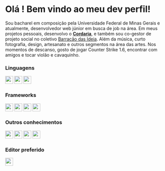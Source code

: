 # Olá ! Bem vindo ao meu dev  perfil!
Sou bacharel em composição pela Universidade Federal de Minas Gerais e atualmente, desenvolvedor web júnior em busca de job na área. Em meus projetos pessoais, desenvolvo o [**Cordaria**](https://cordaria.com.br), e também sou co-gestor de projeto social no coletivo [Barracão das Ideia](https://barracaodasideia.com.br).
Além da música, curto fotografia, design, artesanato e outros segmentos na área das artes. Nos momentos de descanso, gosto de jogar Counter Strike 1.6, encontrar com amigos e tocar violão e cavaquinho.

### Linguagens
<a href="https://developer.mozilla.org/docs/Web/HTML"><img height= "25" src= "https://img.shields.io/badge/HTML5-E34F26?style=for-the-badge&logo=html5&logoColor=white"></a>
<a href="https://developer.mozilla.org/docs/Web/CSS"><img height= "25" src= "https://img.shields.io/badge/CSS3-1572B6?style=for-the-badge&logo=css3&logoColor=white"></a>
<a href="https://developer.mozilla.org/pt-BR/docs/Web/JavaScript"><img height= "25" src= "https://img.shields.io/badge/JavaScript-ead41c?style=for-the-badge&logo=javascript&logoColor=white"></a>

### Frameworks
<a href="https://www.nuxtjs.org"><img height= "25" src="https://img.shields.io/badge/nuxt.js-00DC82?style=for-the-badge&logo=nuxtdotjs&logoColor=white"></a>
<a href="https://vuejs.org/"><img height= "25" src="https://img.shields.io/badge/Vue.js-35495E?style=for-the-badge&logo=vuedotjs&logoColor=4FC08D"></a>
<a href="https://getbootstrap.com/"><img height= "25" src="https://img.shields.io/badge/Bootstrap-35495E?style=for-the-badge&logo=bootstrap&logoColor=4FC08D"></a>
<a href="https://bootstrap-vue.org/"><img height= "25" src="https://img.shields.io/badge/Bootstrap-vue.js-35495E?style=for-the-badge&logo=bootstraplogoColor=4FC08D"></a>


### Outros conhecimentos

<a href="https://www.json.org/json-en.html"><img height= "25" src= "https://img.shields.io/badge/json-5E5C5C?style=for-the-badge&logo=json&logoColor=black"></a>
<a href="https://nodejs.org/en/"><img height= "25" src= "https://img.shields.io/badge/Node.js-339933?style=for-the-badge&logo=nodedotjs&logoColor=white"></a>
<a href="https://www.npmjs.com/"><img height= "25" src= "https://img.shields.io/badge/npm-CB3837?style=for-the-badge&logo=npm&logoColor=white"></a>
<a href="https://git-scm.com/"><img height= "25" src= "https://img.shields.io/badge/Git-F05032?style=for-the-badge&logo=git&logoColor=white"></a>



### Editor preferido
<a href="https://code.visualstudio.com/"><img height= "25" src= "https://img.shields.io/badge/VS_Code-0078D4?style=for-the-badge&logo =vsco&logoColor=white"></a>

